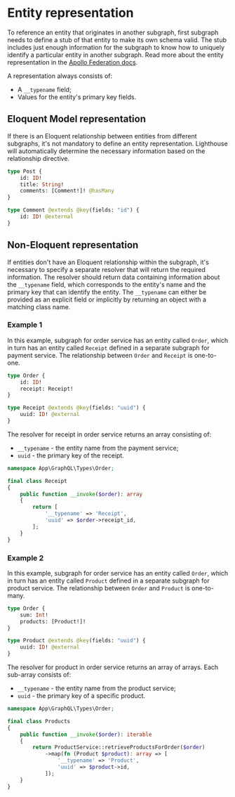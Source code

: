 # Entity representation

To reference an entity that originates in another subgraph, first subgraph needs to define a stub of that entity to make its own schema valid.
The stub includes just enough information for the subgraph to know how to uniquely identify a particular entity in another subgraph.
Read more about the entity representation in the [Apollo Federation docs](https://www.apollographql.com/docs/federation/v1/entities/#entity-representations).

A representation always consists of:
- A `__typename` field;
- Values for the entity's primary key fields.

## Eloquent Model representation

If there is an Eloquent relationship between entities from different subgraphs, it's not mandatory to define an entity representation.
Lighthouse will automatically determine the necessary information based on the relationship directive.

```graphql
type Post {
    id: ID!
    title: String!
    comments: [Comment!]! @hasMany
}

type Comment @extends @key(fields: "id") {
    id: ID! @external
}
```

## Non-Eloquent representation

If entities don't have an Eloquent relationship within the subgraph, it's necessary to specify a separate resolver that will return the required information.
The resolver should return data containing information about the `__typename` field, which corresponds to the entity's name and the primary key that can identify the entity.
The `__typename` can either be provided as an explicit field or implicitly by returning an object with a matching class name.

### Example 1

In this example, subgraph for order service has an entity called `Order`, which in turn has an entity called `Receipt`
defined in a separate subgraph for payment service. The relationship between `Order` and `Receipt` is one-to-one.

```graphql
type Order {
    id: ID!
    receipt: Receipt!
}

type Receipt @extends @key(fields: "uuid") {
    uuid: ID! @external
}
```

The resolver for receipt in order service returns an array consisting of:
- `__typename` - the entity name from the payment service;
- `uuid` - the primary key of the receipt.

```php
namespace App\GraphQL\Types\Order;

final class Receipt
{
    public function __invoke($order): array
    {
        return [
            '__typename' => 'Receipt',
            'uuid' => $order->receipt_id,
        ];
    }
}
```

### Example 2

In this example, subgraph for order service has an entity called `Order`, which in turn has an entity called `Product`
defined in a separate subgraph for product service. The relationship between `Order` and `Product` is one-to-many.

```graphql
type Order {
    sum: Int!
    products: [Product!]!
}

type Product @extends @key(fields: "uuid") {
    uuid: ID! @external
}
```

The resolver for product in order service returns an array of arrays. Each sub-array consists of:
- `__typename` - the entity name from the product service;
- `uuid` - the primary key of a specific product.

```php
namespace App\GraphQL\Types\Order;

final class Products
{
    public function __invoke($order): iterable
    {
        return ProductService::retrieveProductsForOrder($order)
            ->map(fn (Product $product): array => [
                '__typename' => 'Product',
                'uuid' => $product->id,
            ]);
    }
}
```
